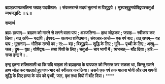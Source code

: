 **ब्रह्महत्यामञ्जलिना जग्राह यदपीश्वर: ।** **संवत्सरान्ते तदघं भूतानां स विशुद्धये ।** **भूश्यश्बुद्रुमयोषिद्वयश्चतुर्धा व्यभजद्धरि: ॥ ६॥** 

**शब्दार्थ** 

**ब्रह्म-हत्याम्—** **ब्राह्मण को मारने से लगने वाला पाप** **; अञ्जलिना—** **हाथ जोड़कर** **; जग्राह—** **स्वीकार कर लिया** **; यत्** **अपि—** **यद्यपि** **; ईश्वर:—** **अत्यन्त शक्तिमान** **; संवत्सर-अन्ते—** **एक वर्ष बाद** **; तत् अघम्—** **वह पाप** **; भूतानाम्—** **भौतिक** **तत्त्वों का** **; स:—** **वह** **; विशुद्धये—** **शुद्धि के लिए** **; भूमि—** **पृथ्वी के लिए** **; अश्बु—** **जल** **; द्रुम—** **वृक्ष** **; योषिद्वय:—** **तथा** **षियों के लिए** **; चतुर्धा—** **चार भागों में** **; व्यभजत्—** **बाँट दिया** **; हरि:—** **राजा इन्द्र ने।** **.** 

**इन्द्र इतना शक्तिशाली था कि यदि चाहता तो ब्रह्महत्या के पापफल को निरस्त कर** **सकता था, किन्तु उसने हाथ जोड़ कर पछताते हुए पाप-भार को स्वीकार कर लिया। उसने** **एक वर्ष तक यातना भोगी और तब अपनी शुद्धि के लिए हत्या के पाप को पृथ्वी, जल,** **वृक्ष तथा षियों में बाँट दिया।** **** 